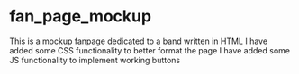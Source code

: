 # fan_page_mockup
This is a mockup fanpage dedicated to a band written in HTML
I have added some CSS functionality to better format the page
I have added some JS functionality to implement working buttons
